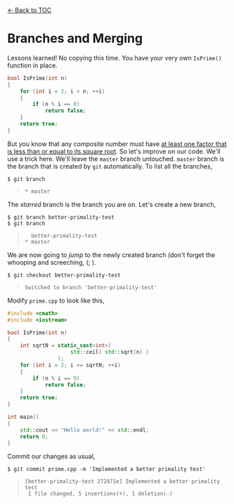[<- Back to TOC](https://github.com/Hindol/git-tutorial/blob/master/README.md)

# Branches and Merging
Lessons learned! No copying this time. You have your very own `IsPrime()` function in place.

```c++
bool IsPrime(int n)
{
    for (int i = 2; i < n; ++i)
    {
        if (n % i == 0)
            return false;
    }
    return true;
}
```

But you know that any composite number must have [at least one factor that is less than or equal to its square root](http://stackoverflow.com/q/5811151/1019491). So let's improve on our code. We'll use a trick here. We'll leave the `master` branch untouched. `master` branch is the branch that is created by `git` automatically. To list all the branches,

    $ git branch

> `* master`

The _starred_ branch is the branch you are on. Let's create a new branch,

    $ git branch better-primality-test
    $ git branch

> `  better-primality-test`  
> `* master`

We are now going to _jump_ to the newly created branch (don't forget the whooping and screeching, (; ).

    $ git checkout better-primality-test

> `Switched to branch 'better-primality-test'`

Modify `prime.cpp` to look like this,

```c++
#include <cmath>
#include <iostream>

bool IsPrime(int n)
{
    int sqrtN = static_cast<int>(
                    std::ceil( std::sqrt(n) )
                );
    for (int i = 2; i <= sqrtN; ++i)
    {
        if (n % i == 0)
            return false;
    }
    return true;
}

int main()
{
    std::cout << "Hello world!" << std::endl;
    return 0;
}
```

Commit our changes as usual,

    $ git commit prime.cpp -m 'Implemented a better primality test'

> `[better-primality-test 272871e] Implemented a better primality test`  
> ` 1 file changed, 5 insertions(+), 1 deletion(-)`